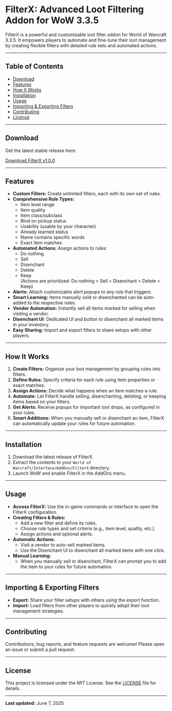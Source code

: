 # FilterX: Advanced Loot Filtering Addon for WoW 3.3.5

FilterX is a powerful and customizable loot filter addon for World of Warcraft 3.3.5. It empowers players to automate and fine-tune their loot management by creating flexible filters with detailed rule sets and automated actions.

---

## Table of Contents

- [Download](#download)
- [Features](#features)
- [How It Works](#how-it-works)
- [Installation](#installation)
- [Usage](#usage)
- [Importing & Exporting Filters](#importing--exporting-filters)
- [Contributing](#contributing)
- [License](#license)

---

## Download

Get the latest stable release here:

[Download FilterX v1.0.0](https://github.com/Rymdhest/FilterX/releases/download/v1.0.0/FilterX.zip)

---

## Features

- **Custom Filters:** Create unlimited filters, each with its own set of rules.
- **Comprehensive Rule Types:**
  - Item level range
  - Item quality
  - Item class/subclass
  - Bind on pickup status
  - Usability (usable by your character)
  - Already learned status
  - Name contains specific words
  - Exact item matches
- **Automated Actions:** Assign actions to rules:
  - Do nothing
  - Sell
  - Disenchant
  - Delete
  - Keep  
  (Actions are prioritized: Do nothing > Sell > Disenchant > Delete > Keep)
- **Alerts:** Attach customizable alert popups to any rule that triggers.
- **Smart Learning:** Items manually sold or disenchanted can be auto-added to the respective rules.
- **Vendor Automation:** Instantly sell all items marked for selling when visiting a vendor.
- **Disenchant UI:** Dedicated UI and button to disenchant all marked items in your inventory.
- **Easy Sharing:** Import and export filters to share setups with other players.

---

## How It Works

1. **Create Filters:** Organize your loot management by grouping rules into filters.
2. **Define Rules:** Specify criteria for each rule using item properties or exact matches.
3. **Assign Actions:** Decide what happens when an item matches a rule.
4. **Automate:** Let FilterX handle selling, disenchanting, deleting, or keeping items based on your filters.
5. **Get Alerts:** Receive popups for important loot drops, as configured in your rules.
6. **Smart Additions:** When you manually sell or disenchant an item, FilterX can automatically update your rules for future automation.

---

## Installation

1. Download the latest release of FilterX.
2. Extract the contents to your `World of Warcraft/Interface/AddOns/FilterX` directory.
3. Launch WoW and enable FilterX in the AddOns menu.

---

## Usage

- **Access FilterX:** Use the in-game commands or interface to open the FilterX configuration.
- **Creating Filters & Rules:**  
  - Add a new filter and define its rules.
  - Choose rule types and set criteria (e.g., item level, quality, etc.).
  - Assign actions and optional alerts.
- **Automatic Actions:**  
  - Visit a vendor to auto-sell marked items.
  - Use the Disenchant UI to disenchant all marked items with one click.
- **Manual Learning:**  
  - When you manually sell or disenchant, FilterX can prompt you to add the item to your rules for future automation.

---

## Importing & Exporting Filters

- **Export:** Share your filter setups with others using the export function.
- **Import:** Load filters from other players to quickly adopt their loot management strategies.

---

## Contributing

Contributions, bug reports, and feature requests are welcome! Please open an issue or submit a pull request.

---

## License

This project is licensed under the MIT License. See the [LICENSE](LICENSE) file for details.

---

**Last updated:** June 7, 2025
